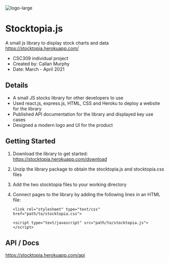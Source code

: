 
![logo-large](https://user-images.githubusercontent.com/55993520/119248568-03cdb700-bb60-11eb-884f-6971006dfe35.png)

# Stocktopia.js

A small js library to display stock charts and data  
https://stocktopia.herokuapp.com/

- CSC309 individual project
- Created by: Callan Murphy
- Date: March - April 2021

## Details

- A small JS stocks library for other developers to use
- Used react.js, express.js, HTML, CSS and Heroku to deploy a website for the library
- Published API documentation for the library and displayed key use cases
- Designed a modern logo and UI for the product

## Getting Started

1. Download the library to get started: https://stocktopia.herokuapp.com/download

2. Unzip the library package to obtain the stocktopia.js and stocktopia.css files

3. Add the two stocktopia files to your working directory

4. Connect pages to the library by adding the following lines in an HTML file:

    `<link rel="stylesheet" type="text/css" href="path/to/stocktopia.css">`

    `<script type="text/javascript" src="path/to/stocktopia.js"></script>`
    
## API / Docs

https://stocktopia.herokuapp.com/api
